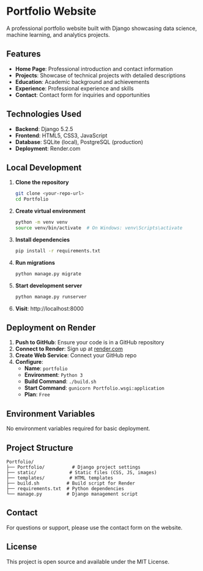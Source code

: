# Portfolio Website

A professional portfolio website built with Django showcasing data science, machine learning, and analytics projects.

## Features

- **Home Page**: Professional introduction and contact information
- **Projects**: Showcase of technical projects with detailed descriptions
- **Education**: Academic background and achievements
- **Experience**: Professional experience and skills
- **Contact**: Contact form for inquiries and opportunities

## Technologies Used

- **Backend**: Django 5.2.5
- **Frontend**: HTML5, CSS3, JavaScript
- **Database**: SQLite (local), PostgreSQL (production)
- **Deployment**: Render.com

## Local Development

1. **Clone the repository**
   ```bash
   git clone <your-repo-url>
   cd Portfolio
   ```

2. **Create virtual environment**
   ```bash
   python -m venv venv
   source venv/bin/activate  # On Windows: venv\Scripts\activate
   ```

3. **Install dependencies**
   ```bash
   pip install -r requirements.txt
   ```

4. **Run migrations**
   ```bash
   python manage.py migrate
   ```

5. **Start development server**
   ```bash
   python manage.py runserver
   ```

6. **Visit**: http://localhost:8000

## Deployment on Render

1. **Push to GitHub**: Ensure your code is in a GitHub repository
2. **Connect to Render**: Sign up at [render.com](https://render.com)
3. **Create Web Service**: Connect your GitHub repo
4. **Configure**:
   - **Name**: `portfolio`
   - **Environment**: `Python 3`
   - **Build Command**: `./build.sh`
   - **Start Command**: `gunicorn Portfolio.wsgi:application`
   - **Plan**: `Free`

## Environment Variables

No environment variables required for basic deployment.

## Project Structure

```
Portfolio/
├── Portfolio/          # Django project settings
├── static/            # Static files (CSS, JS, images)
├── templates/         # HTML templates
├── build.sh          # Build script for Render
├── requirements.txt  # Python dependencies
└── manage.py         # Django management script
```

## Contact

For questions or support, please use the contact form on the website.

## License

This project is open source and available under the MIT License.
